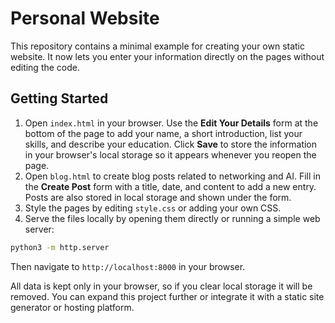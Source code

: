 # Personal Website

This repository contains a minimal example for creating your own static website.
It now lets you enter your information directly on the pages without editing the
code.

## Getting Started

1. Open `index.html` in your browser. Use the **Edit Your Details** form at the
   bottom of the page to add your name, a short introduction, list your skills,
   and describe your education. Click **Save** to store the information in your
   browser's local storage so it appears whenever you reopen the page.
2. Open `blog.html` to create blog posts related to networking and AI. Fill in
   the **Create Post** form with a title, date, and content to add a new entry.
   Posts are also stored in local storage and shown under the form.
3. Style the pages by editing `style.css` or adding your own CSS.
4. Serve the files locally by opening them directly or running a simple web
   server:

```bash
python3 -m http.server
```

Then navigate to `http://localhost:8000` in your browser.

All data is kept only in your browser, so if you clear local storage it will be
removed. You can expand this project further or integrate it with a static site
generator or hosting platform.

